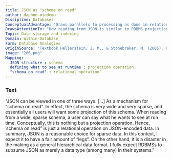 ```yaml
---
title: JSON as "schema on read"
author: daphne-miedema
Discipline: Databases
ConceptualAdvantage: "Draws parallels to processing as done in relational databases."
DrawsAttentionTo: "How reading from JSON is similar to RDBMS projection"
Topic: Data storage and indexing
Domain: Within-Database
Form: Database Analogies
OriginSource: "Textbook Hellerstein, J. M., & Stonebraker, M. (2005). Readings in Database Systems. 4 ed. MIT Press."
image: "206.png"
Mapping:
  JSON structure : schema
  defining what to see at runtime : projection operation
  "schema on read" : relational operation"  
---
```

### Text
<p>"JSON can be viewed in one of three ways. [...] As a mechanism for “schema on read”. In effect, the schema is very wide and very sparse, and essentially all users will want some projection of this schema. When reading from a wide, sparse schema, a user can say what he wants to see at run time. Conceptually, this is nothing but a projection operation. Hence, ’schema on read” is just a relational operation on JSON-encoded data.
In summary, JSON is a reasonable choice for sparse data. In this context, I expect it to have a fair amount of “legs”. On the other hand, it is a disaster in the making as a general hierarchical data format. I fully expect RDBMSs to subsume JSON as merely a data type (among many) in their systems."</p>
